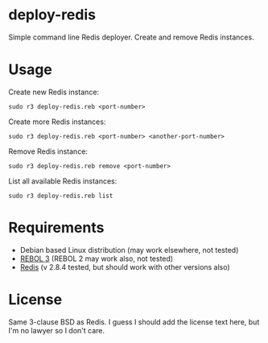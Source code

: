 deploy-redis
============

Simple command line Redis deployer. Create and remove Redis instances.

Usage
=====

Create new Redis instance:

	sudo r3 deploy-redis.reb <port-number>

Create more Redis instances:

	sudo r3 deploy-redis.reb <port-number> <another-port-number>

Remove Redis instance:

	sudo r3 deploy-redis.reb remove <port-number>

List all available Redis instances:

	sudo r3 deploy-redis.reb list

Requirements
============

* Debian based Linux distribution (may work elsewhere, not tested)
* [REBOL 3](https://github.com/rebol/rebol) (REBOL 2 may work also, not tested)
* [Redis](https://github.com/antirez/redis) (v 2.8.4 tested, but should work with other versions also)

License
=======

Same 3-clause BSD as Redis. I guess I should add the license text here,
but I'm no lawyer so I don't care.